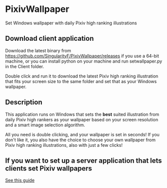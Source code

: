 # PixivWallpaper
Set Windows wallpaper with daily Pixiv high ranking illustrations

## Download client application

Download the latest binary from https://github.com/SingularityF/PixivWallpaper/releases if you use a 64-bit machine, or you can install python on your machine and run setwallpaper.py in the Client folder.

Double click and run it to download the latest Pixiv high ranking illustration that fits your screen size to the same folder and set that as your Windows wallpaper.

## Description

This application runs on Windows that sets the **best** suited illustration from daily Pixiv high rankers as your wallpaper based on your screen resolution and a smart image selection algorithm.

All you need is double clicking, and your wallpaper is set in seconds! If you don't like it, you also have the choice to choose your own wallpaper from Pixiv high ranking illustrations, also with just a few clicks!

## If you want to set up a server application that lets clients set Pixiv wallpapers

[See this guide](https://github.com/SingularityF/PixivWallpaper/blob/master/Server/README.md)
